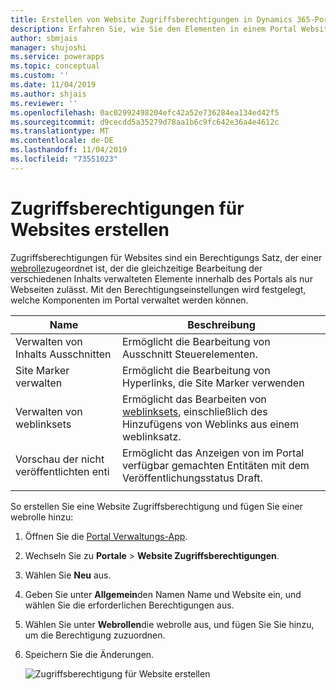 ```yaml
---
title: Erstellen von Website Zugriffsberechtigungen in Dynamics 365-Portalen | MicrosoftDocs
description: Erfahren Sie, wie Sie den Elementen in einem Portal Website Zugriffsberechtigungen erstellen und zuordnen.
author: sbmjais
manager: shujoshi
ms.service: powerapps
ms.topic: conceptual
ms.custom: ''
ms.date: 11/04/2019
ms.author: shjais
ms.reviewer: ''
ms.openlocfilehash: 0ac02992498204efc42a52e736284ea134ed42f5
ms.sourcegitcommit: d9cecdd5a35279d78aa1b6c9fc642e36a4e4612c
ms.translationtype: MT
ms.contentlocale: de-DE
ms.lasthandoff: 11/04/2019
ms.locfileid: "73551023"
---
```

# <a name="create-website-access-permissions"></a>Zugriffsberechtigungen für Websites erstellen

Zugriffsberechtigungen für Websites sind ein Berechtigungs Satz, der einer [webrolle](create-web-roles.md)zugeordnet ist, der die gleichzeitige Bearbeitung der verschiedenen Inhalts verwalteten Elemente innerhalb des Portals als nur Webseiten zulässt. Mit den Berechtigungseinstellungen wird festgelegt, welche Komponenten im Portal verwaltet werden können.

| Name                         | Beschreibung                                                                                      |
|------------------------------|--------------------------------------------------------------------------------------------------|
| Verwalten von Inhalts Ausschnitten      | Ermöglicht die Bearbeitung von Ausschnitt Steuerelementen.                                                          |
| Site Marker verwalten          | Ermöglicht die Bearbeitung von Hyperlinks, die Site Marker verwenden                                           |
| Verwalten von weblinksets         | Ermöglicht das Bearbeiten von [weblinksets](manage-web-links.md), einschließlich des Hinzufügens von Weblinks aus einem weblinksatz. |
| Vorschau der nicht veröffentlichten enti | Ermöglicht das Anzeigen von im Portal verfügbar gemachten Entitäten mit dem Veröffentlichungsstatus Draft.             |
|||

So erstellen Sie eine Website Zugriffsberechtigung und fügen Sie einer webrolle hinzu:

1. Öffnen Sie die [Portal Verwaltungs-App](configure-portal.md).

2. Wechseln Sie zu **Portale** > **Website Zugriffsberechtigungen**.

3. Wählen Sie **Neu** aus.

4. Geben Sie unter **Allgemein**den Namen Name und Website ein, und wählen Sie die erforderlichen Berechtigungen aus.

5. Wählen Sie unter **Webrollen**die webrolle aus, und fügen Sie Sie hinzu, um die Berechtigung zuzuordnen.

6. Speichern Sie die Änderungen.

    ![Zugriffsberechtigung für Website erstellen](../media/website-access-permission.png "Zugriffsberechtigung für Website erstellen")  
